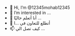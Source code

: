 - 👋 Hi, I’m @12345mohab12345
- 👀 I’m interested in ...
- 🌱 أنا أتعلم حاليًا ...
- 💞️ أتطلع للتعاون في ...ا
- 📫 كيف تصل الي ...

<!---
12345mohab12345/12345mohab12345 is a ✨ special ✨ repository because its `README.md` (this file) appears on your GitHub profile.
You can click the Preview link to take a look at your changes.
--->
